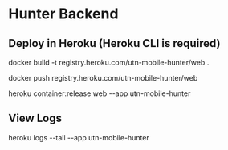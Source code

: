 # Hunter Backend
## Deploy in Heroku (Heroku CLI is required)

docker build -t registry.heroku.com/utn-mobile-hunter/web .

docker push registry.heroku.com/utn-mobile-hunter/web

heroku container:release web --app utn-mobile-hunter

## View Logs
heroku logs --tail --app utn-mobile-hunter